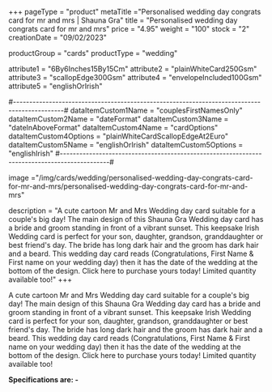 +++
pageType = "product"
metaTitle ="Personalised wedding day congrats card for mr and mrs | Shauna Gra"
title = "Personalised wedding day congrats card for mr and mrs"
price = "4.95"
weight = "100"
stock = "2"
creationDate = "09/02/2023"

productGroup = "cards"
productType = "wedding"
 
attribute1 = "6By6Inches15By15Cm" 
attribute2 = "plainWhiteCard250Gsm" 
attribute3 = "scallopEdge300Gsm" 
attribute4 = "envelopeIncluded100Gsm"
attribute5 = "englishOrIrish"
 
#---------------------------------------------------------------------------------------------#
dataItemCustom1Name = "couplesFirstNamesOnly"
dataItemCustom2Name = "dateFormat"
dataItemCustom3Name = "dateInAboveFormat"
dataItemCustom4Name = "cardOptions"
dataItemCustom4Options = "plainWhiteCardScallopEdgeAt2Euro"
dataItemCustom5Name = "englishOrIrish"
dataItemCustom5Options = "englishIrish"
#---------------------------------------------------------------------------------------------#

 
image ="/img/cards/wedding/personalised-wedding-day-congrats-card-for-mr-and-mrs/personalised-wedding-day-congrats-card-for-mr-and-mrs"
 
description = "A cute cartoon Mr and Mrs Wedding day card suitable for a couple's big day!  The main design of this Shauna Gra Wedding day card has a bride and groom standing in front of a vibrant sunset.  This keepsake Irish Wedding card is perfect for your son, daughter, grandson, granddaughter or best friend's day.  The bride has long dark hair and the groom has dark hair and a beard.  This wedding day card reads (Congratulations, First Name & First name on your wedding day) then it has the date of the wedding at the bottom of the design.  Click here to purchase yours today!  Limited quantity available too!"
+++

A cute cartoon Mr and Mrs Wedding day card suitable for a couple's big day! The main design of this Shauna Gra Wedding day card has a bride and groom standing in front of a vibrant sunset. This keepsake Irish Wedding card is perfect for your son, daughter, grandson, granddaughter or best friend's day. The bride has long dark hair and the groom has dark hair and a beard. This wedding day card reads (Congratulations, First Name & First name on your wedding day) then it has the date of the wedding at the bottom of the design. Click here to purchase yours today! Limited quantity available too!

**Specifications are: -**
